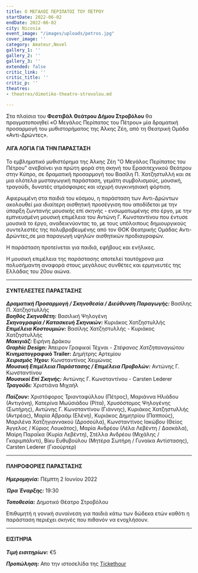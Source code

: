 ```yaml
---
title: Ο ΜΕΓΑΛΟΣ ΠΕΡΙΠΑΤΟΣ ΤΟΥ ΠΕΤΡΟΥ
startDate: 2022-06-02
endDate: 2022-06-02
city: Nicosia
event_image: "/images/uploads/petros.jpg"
cover_image: ''
category: Amateur,Novel
gallery_1: ''
gallery_2: ''
gallery_3: ''
extended: false
critic_link: ''
critic_title: ''
critic_p: ''
theatres:
- theatres/dimotiko-theatro-strovolou.md

---
```

Στα πλαίσια του **Φεστιβάλ Θεάτρου Δήμου Στροβόλου** θα πραγματοποιηθεί «Ο Μεγάλος Περίπατος του Πέτρου» μία δραματική προσαρμογή του μυθιστορήματος της Άλκης Ζέη, από τη Θεατρική Ομάδα «Αντι-Δρώντες».

#### ΛΙΓΑ ΛΟΓΙΑ ΓΙΑ ΤΗΝ ΠΑΡΑΣΤΑΣΗ

Το εμβληματικό μυθιστόρημα της Άλκης Ζέη "Ο Μεγάλος Περίπατος του Πέτρου" ανεβαίνει για πρώτη φορά στη σκηνή του Ερασιτεχνικού Θεάτρου στην Κύπρο, σε δραματική προσαρμογή του Βασίλη Π. Χατζηστυλλή και σε μια ολότελα μυσταγωγική παράσταση, γεμάτη συμβολισμούς, μουσική, τραγούδι, δυνατές ατμόσφαιρες και ισχυρή συγκινησιακή φόρτιση.

Αφιερωμένη στα παιδιά του κόσμου, η παράσταση των Αντι-Δρώντων ακολουθεί μια ιδιαίτερη αισθητική προσέγγιση που αποδίδεται με την ύπαρξη ζωντανής μουσικής επί σκηνής - ενσωματωμένης στο έργο, με την εμπνευσμένη μουσική επιμέλεια του Αντώνη Γ. Κωνσταντίνου που έντυσε μουσικά το έργο, αναδεικνύοντας το, με τους υπόλοιπους δημιουργικούς συντελεστές της πολυβραβευμένης από τον ΘΟΚ Θεατρικής Ομάδας Αντι-Δρώντες,σε μια παραγωγή υψηλών αισθητικών προδιαγραφών.

Η παράσταση προτείνεται για παιδιά, εφήβους και ενήλικες.

Η μουσική επιμέλεια της παράστασης αποτελεί ταυτόχρονα μια πολυσήμαντη αναφορά στους μεγάλους συνθέτες και ερμηνευτές της Ελλάδας του 20ου αιώνα.

***

#### ΣΥΝΤΕΛΕΣΤΕΣ ΠΑΡΑΣΤΑΣΗΣ

**_Δραματική Προσαρμογή / Σκηνοθεσία / Διεύθυνση Παραγωγής:_** Βασίλης Π. Χατζηστυλλής  
**_Βοηθός Σκηνοθέτη:_** Βασιλική Ψηλογένη  
**_Σκηνογραφία / Κατασκευή Σκηνικών:_** Κυριάκος Χατζηστυλλής  
**_Επιμέλεια Κοστουμιών:_** Βασίλης Χατζηστυλλής - Κυριάκος Χατζηστυλλής  
**_Μακιγιάζ:_** Ειρήνη Δράκου  
**_Graphic Design:_** Άπειρον Γραφικαί Τέχναι - _Στέφανος Χατζηπαναγιώτου_  
**Κινηματογραφικό Trailer:** Δημήτρης Αρτεμίου  
**_Χειρισμός Ήχου:_** Κωνσταντίνος Χειμώνας  
**_Μουσική Επιμέλεια Παράστασης / Επιμέλεια Προβολών:_** Αντώνης Γ. Κωνσταντίνου  
**_Μουσικοί Επί Σκηνής:_** Αντώνης Γ. Κωνσταντίνου - Carsten Lederer  
**_Τραγούδι:_** Χριστιάνα Μιχαήλ

**_Παίζουν:_** Χριστόφορος Τριανταφύλλου (Πέτρος), Μαριάννα Ηλιάδου (Αντιγόνη), Κατερίνα Μωϋσιάδου (Ρίτα), Χρυσόστομος Ψηλογένης (Σωτήρης), Αντώνης Γ. Κωνσταντίνου (Γιάννης), Κυριάκος Χατζηστυλλής (Αντρέας), Μαρία Αβραάμ (Ελένη), Κυριάκος Δημητρίου (Παππούς), Μαριλένα Χατζηγιαννακού (Δροσούλα),  Κωνσταντίνος Ιακώβου (Θείος Άγγελος / Κύριος Λουκάτος), Μαρία Ανδρέου (Λέλα Λεβέντη / Δασκάλα), Μαίρη Παραΐκα (Κυρία Λεβέντη), Στέλλα Ανδρέου (Μιχάλης / Γκαριμπάλντι), Βίκυ Ευθυβούλου (Μητέρα Σωτήρη / Γυναίκα Αντίστασης), Carsten Lederer (Γιαούρτερ)

***

#### ΠΛΗΡΟΦΟΡΙΕΣ ΠΑΡΑΣΤΑΣΗΣ

**_Ημερομηνία:_** Πέμπτη 2 Ιουνίου 2022

**_Ώρα Έναρξης:_** 19:30

**_Τοποθεσία:_** Δημοτικό Θέατρο Στροβόλου

Επιθυμητή η γονική συναίνεση για παιδιά κάτω των δώδεκα ετών καθότι η παράσταση περιέχει σκηνές που πιθανόν να ενοχλήσουν.

***

#### ΕΙΣΙΤΗΡΙΑ

**_Τιμή εισιτηρίων:_** €5

**_Προπώληση:_** Απο την ιστοσελίδα της [Tickethour](https://shop.tickethour.com/ticketmaster_se_3798.html "Tickethour")